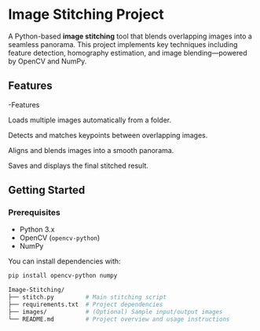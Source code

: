 # Image Stitching Project

A Python-based **image stitching** tool that blends overlapping images into a seamless panorama. This project implements key techniques including feature detection, homography estimation, and image blending—powered by OpenCV and NumPy.

##  Features

-Features

Loads multiple images automatically from a folder.

Detects and matches keypoints between overlapping images.

Aligns and blends images into a smooth panorama.

Saves and displays the final stitched result.

##  Getting Started

### Prerequisites

- Python 3.x
- OpenCV (`opencv-python`)
- NumPy

You can install dependencies with:

```bash
pip install opencv-python numpy

Image-Stitching/
├── stitch.py         # Main stitching script
├── requirements.txt  # Project dependencies
├── images/           # (Optional) Sample input/output images
└── README.md         # Project overview and usage instructions
